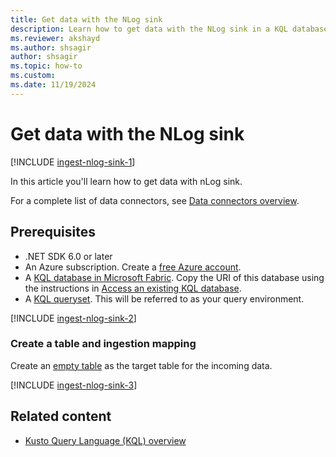 ```yaml
---
title: Get data with the NLog sink
description: Learn how to get data with the NLog sink in a KQL database in Real-Time Intelligence.
ms.reviewer: akshayd
ms.author: shsagir
author: shsagir
ms.topic: how-to
ms.custom:
ms.date: 11/19/2024
---
```

# Get data with the NLog sink

[!INCLUDE [ingest-nlog-sink-1](~/../kusto-repo/data-explorer/includes/cross-repo/ingest-nlog-sink-1.md)]

In this article you'll learn how to get data with nLog sink.

For a complete list of data connectors, see [Data connectors overview](/azure/data-explorer/integrate-data-overview).
<!-- Update this link to the RTI Get data overview, once it is created and merged -->

## Prerequisites

* .NET SDK 6.0 or later
* An Azure subscription. Create a [free Azure account](https://azure.microsoft.com/free/).
* A [KQL database in Microsoft Fabric](create-database.md). Copy the URI of this database using the instructions in [Access an existing KQL database](access-database-copy-uri.md).
* A [KQL queryset](kusto-query-set.md). This will be referred to as your query environment.

[!INCLUDE [ingest-nlog-sink-2](~/../kusto-repo/data-explorer/includes/cross-repo/ingest-nlog-sink-2.md)]

### Create a table and ingestion mapping

Create an [empty table](create-empty-table.md) as the target table for the incoming data.

[!INCLUDE [ingest-nlog-sink-3](~/../kusto-repo/data-explorer/includes/cross-repo/ingest-nlog-sink-3.md)]

## Related content

* [Kusto Query Language (KQL) overview](/azure/data-explorer/kusto/query/index)
